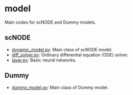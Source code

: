 # model

Main codes for scNODE and Dummy models.

## scNODE

- [dynamic_model.py](./dynamic_model.py): Main class of scNODE model.
- [diff_solver.py](./diff_solver.py): Ordinary differential equation (ODE) solver.
- [layer.py](./layer.py): Basic neural networks. 


## Dummy

- [dummy_model.py](./dummy_model.py): Main class of Dummy model.